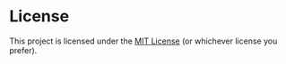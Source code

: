 # License
This project is licensed under the [MIT License](LICENSE) (or whichever license you prefer).